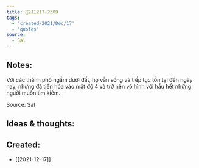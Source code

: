 ```yaml
---
title: 💬211217-2309
tags:
  - 'created/2021/Dec/17'
  - 'quotes'
source:
  - Sal
---
```


## Notes:
Với các thành phố ngầm dưới đất, họ vẫn sống và tiếp tục tồn tại đến ngày nay, nhưng đã tiến hóa vào mật độ 4 và trở nên vô hình với hầu hết những người muốn tìm kiếm.

Source: Sal

## Ideas & thoughts:
## Created:
- [[2021-12-17]]
